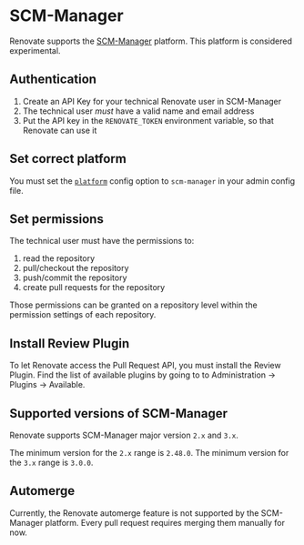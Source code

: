 # SCM-Manager

Renovate supports the [SCM-Manager](https://scm-manager.org) platform.
This platform is considered experimental.

## Authentication

1. Create an API Key for your technical Renovate user in SCM-Manager
1. The technical user _must_ have a valid name and email address
1. Put the API key in the `RENOVATE_TOKEN` environment variable, so that Renovate can use it

## Set correct platform

You must set the [`platform`](../../../self-hosted-configuration.md#platform) config option to `scm-manager` in your admin config file.

## Set permissions

The technical user must have the permissions to:

1. read the repository
1. pull/checkout the repository
1. push/commit the repository
1. create pull requests for the repository

Those permissions can be granted on a repository level within the permission settings of each repository.

## Install Review Plugin

To let Renovate access the Pull Request API, you must install the Review Plugin.
Find the list of available plugins by going to to Administration -> Plugins -> Available.

## Supported versions of SCM-Manager

Renovate supports SCM-Manager major version `2.x` and `3.x`.

The minimum version for the `2.x` range is `2.48.0`.
The minimum version for the `3.x` range is `3.0.0`.

## Automerge

Currently, the Renovate automerge feature is not supported by the SCM-Manager platform.
Every pull request requires merging them manually for now.
